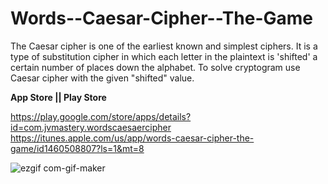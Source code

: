 # Words--Caesar-Cipher--The-Game

The Caesar cipher is one of the earliest known and simplest ciphers. It is a type of substitution cipher in which each letter in the plaintext is 'shifted' a certain number of places down the alphabet. To solve cryptogram use  Caesar cipher with the given "shifted"  value.

**App Store || Play Store**



https://play.google.com/store/apps/details?id=com.jvmastery.wordscaesaercipher
https://itunes.apple.com/us/app/words-caesar-cipher-the-game/id1460508807?ls=1&mt=8


![ezgif com-gif-maker](https://user-images.githubusercontent.com/42827967/57188162-f1747800-6ec7-11e9-8102-ec7f11165467.gif)
